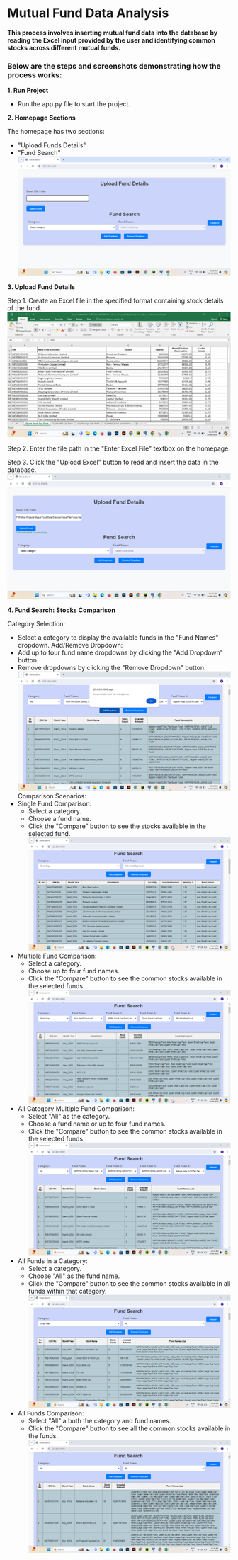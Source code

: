 # Mutual Fund Data Analysis
**This process involves inserting mutual fund data into the database by reading the Excel input provided by the user and identifying common stocks across different mutual funds.**

### Below are the steps and screenshots demonstrating how the process works:

**1. Run Project**
- Run the app.py file to start the project.

**2. Homepage Sections**

The homepage has two sections:
- "Upload Funds Details"
- "Fund Search"
![](./Screenshots/Homepage.png)

**3. Upload Fund Details**

Step 1. Create an Excel file in the specified format containing stock details of the fund.
    ![](./Screenshots/Excel_Format.png)

Step 2. Enter the file path in the "Enter Excel File" textbox on the homepage.

Step 3. Click the "Upload Excel" button to read and insert the data in the database.
    ![](./Screenshots/Upload_excel_in_database.png)


**4. Fund Search: Stocks Comparison**

Category Selection:
- Select a category to display the available funds in the "Fund Names" dropdown.
Add/Remove Dropdown:
- Add up to four fund name dropdowns by clicking the "Add Dropdown" button.
- Remove dropdowns by clicking the "Remove Dropdown" button. 
![](./Screenshots/Only_four_dropdowns_can_be_added.png)
Comparison Scenarios:
- Single Fund Comparison:
    - Select a category.
    - Choose a fund name.
    - Click the "Compare" button to see the stocks available in the selected fund.
    ![](./Screenshots/Search_stocks_basis_category_and_fundname.png)
- Multiple Fund Comparison:
    - Select a category.
    - Choose up to four fund names.
    - Click the "Compare" button to see the common stocks available in the selected funds.
    ![](./Screenshots/Search_stocks_basis_category_and_multiple_fundnames.png)
- All Category Multiple Fund Comparison:
    - Select "All" as the category.
    - Choose a fund name or up to four fund names.
    - Click the "Compare" button to see the common stocks available in the selected funds.
    ![](./Screenshots/Search_stocks_basis_all_category_and_particular_fundnames.png)
- All Funds in a Category:
    - Select a category.
    - Choose "All" as the fund name.
    - Click the "Compare" button to see the common stocks available in all funds within that category.
    ![](./Screenshots/Search_stocks_basis_category_and_all_fundnames.png)
- All Funds Comparison:
    - Select "All" a both the category and fund names.
    - Click the "Compare" button to see all the common stocks available in the funds.
    ![](./Screenshots/Search_stocks_basis_all_categories_and_all_fundnames.png)



